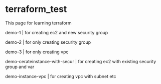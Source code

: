 # terraform_test
This page for learning terraform


demo-1 | for creating ec2 and new security group

demo-2 | for only creating security group

demo-3 | for only creating vpc

demo-cerateinstance-with-secur | for creating ec2 with existing security group and var

demo-instance-vpc | for creating vpc with subnet etc

